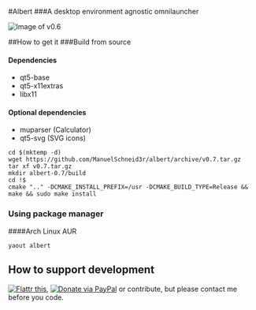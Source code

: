 #Albert
###A desktop environment agnostic omnilauncher

![Image of v0.6](https://raw.githubusercontent.com/ManuelSchneid3r/albert/master/v0.6.gif)

##How to get it
###Build from source
#### Dependencies
 * qt5-base
 * qt5-x11extras
 * libx11

#### Optional dependencies
 * muparser (Calculator)
 * qt5-svg (SVG icons)

```
cd $(mktemp -d)
wget https://github.com/ManuelSchneid3r/albert/archive/v0.7.tar.gz
tar xf v0.7.tar.gz
mkdir albert-0.7/build
cd !$
cmake ".." -DCMAKE_INSTALL_PREFIX=/usr -DCMAKE_BUILD_TYPE=Release && make && sudo make install
```
### Using package manager
####Arch Linux AUR
```
yaout albert
```
## How to support development
[![Flattr this](https://button.flattr.com/flattr-badge-large.png)](https://flattr.com/submit/auto?user_id=manuelschneid3r&url=https%3A%2F%2Fgithub.com%2FManuelSchneid3r%2Falbert), 
[![Donate via PayPal](https://www.paypalobjects.com/en_US/i/btn/btn_donate_SM.gif)](https://www.paypal.com/cgi-bin/webscr?cmd=_s-xclick&hosted_button_id=W74BQPKPGNSNC) or contribute, but please contact me before you code.
